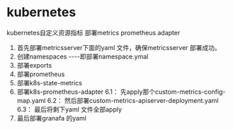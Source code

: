 # kubernetes
kubernetes自定义资源指标 部署metrics prometheus adapter

1. 首先部署metricsserver下面的yaml 文件，确保metricsserver 部署成功。
2. 创建namespaces ----即部署namespace.ymal
3. 部署exports
4. 部署prometheus
5. 部署k8s-state-metrics
6. 部署k8s-prometheus-adapter
  6.1： 先apply那个custom-metrics-config-map.yaml
  6.2： 然后部署custom-metrics-apiserver-deployment.yaml
  6.3： 最后将剩下yaml 文件全部apply
7. 最后部署granafa 的yaml 
